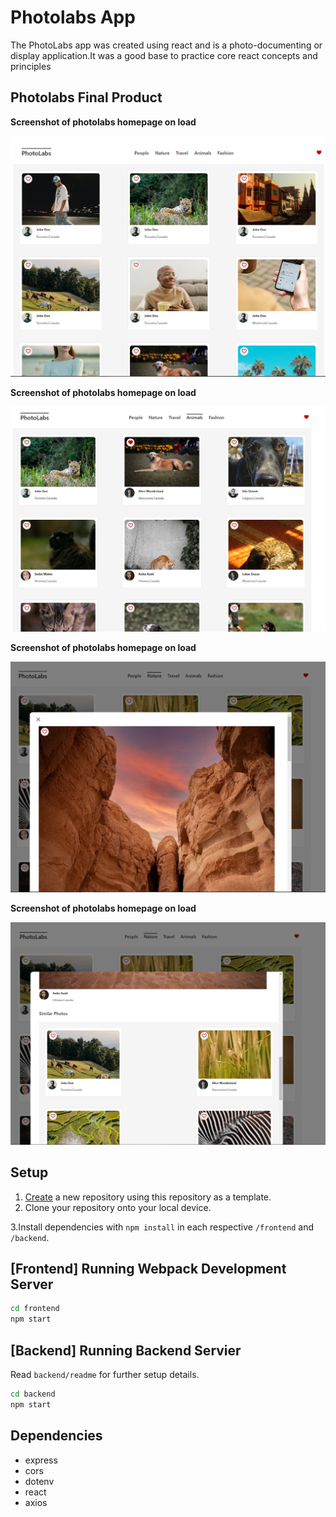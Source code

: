 # Photolabs App

The PhotoLabs app was created using react and is a photo-documenting or display application.It was a good base to practice core react concepts and principles

## Photolabs Final Product

**Screenshot of photolabs homepage on load**

!["screenshot of photolabs homepage on load"](https://github.com/Olanrewaju-Ak/photolabs-starter/blob/main/frontend/docs/photolab_homeroute_view.png?raw=true)

**Screenshot of photolabs homepage on load**

!["screenshot of photolabs sorting images by topic"](https://github.com/Olanrewaju-Ak/photolabs-starter/blob/main/frontend/docs/photolab_animal_topic_view.png?raw=true)

**Screenshot of photolabs homepage on load**

!["screenshot of photolabs with modal open"](https://github.com/Olanrewaju-Ak/photolabs-starter/blob/main/frontend/docs/photolab_modal_view.png?raw=true)

**Screenshot of photolabs homepage on load**

!["screenshot of photolabs with modal open showing similar photos"](https://github.com/Olanrewaju-Ak/photolabs-starter/blob/main/frontend/docs/photolab_modal_view_similar_photos.png?raw=true)

## Setup

1. [Create](https://docs.github.com/en/repositories/creating-and-managing-repositories/creating-a-repository-from-a-template) a new repository using this repository as a template.
2. Clone your repository onto your local device.

3.Install dependencies with `npm install` in each respective `/frontend` and `/backend`.

## [Frontend] Running Webpack Development Server

```sh
cd frontend
npm start
```

## [Backend] Running Backend Servier

Read `backend/readme` for further setup details.

```sh
cd backend
npm start
```

## Dependencies

- express
- cors
- dotenv
- react
- axios
